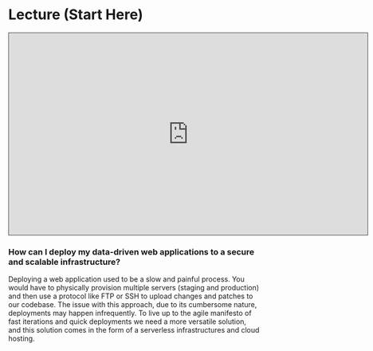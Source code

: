 # Lecture (Start Here)

<iframe src="https://solent.cloud.panopto.eu/Panopto/Pages/Embed.aspx?id=e1f8b794-4d98-43b1-9e71-af5b00b6381f&autoplay=false&offerviewer=true&showtitle=true&showbrand=true&captions=true&interactivity=all" height="405" width="720" style="border: 1px solid #464646;" allowfullscreen allow="autoplay"></iframe>


### How can I deploy my data-driven web applications to a secure and scalable infrastructure?

Deploying a web application used to be a slow and painful process. You would have to physically provision multiple servers (staging and production) and then use a protocol like FTP or SSH to upload changes and patches to our codebase. The issue with this approach, due to its cumbersome nature, deployments may happen infrequently. To live up to the agile manifesto of fast iterations and quick deployments we need a more versatile solution, and this solution comes in the form of a serverless infrastructures and cloud hosting.
